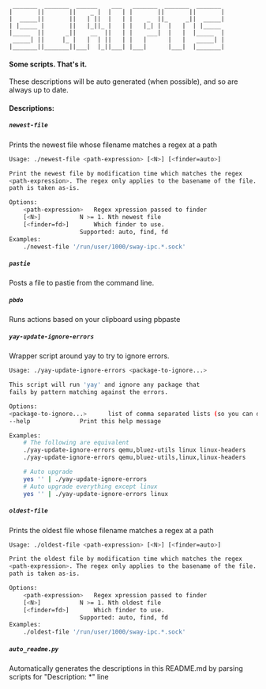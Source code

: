 ```
 _______  _______  ______    ___   _______  _______  _______
|       ||       ||    _ |  |   | |       ||       ||       |
|  _____||       ||   | ||  |   | |    _  ||_     _||  _____|
| |_____ |       ||   |_||_ |   | |   |_| |  |   |  | |_____
|_____  ||      _||    __  ||   | |    ___|  |   |  |_____  |
 _____| ||     |_ |   |  | ||   | |   |      |   |   _____| |
|_______||_______||___|  |_||___| |___|      |___|  |_______|
```
#### Some scripts. That's it.

These descriptions will be auto generated (when possible), and so are
always up to date.

#### Descriptions:
##### `newest-file`
Prints the newest file whose filename matches a regex at a path
```sh
Usage: ./newest-file <path-expression> [<N>] [<finder=auto>]

Print the newest file by modification time which matches the regex
<path-expression>. The regex only applies to the basename of the file. The
path is taken as-is.

Options:
	<path-expression> 	Regex xpression passed to finder
	[<N>] 			N >= 1. Nth newest file
	[<finder=fd>] 		Which finder to use.
				    Supported: auto, find, fd
Examples:
	./newest-file '/run/user/1000/sway-ipc.*.sock'

```

##### `pastie`
Posts a file to pastie from the command line.

##### `pbdo`
Runs actions based on your clipboard using pbpaste

##### `yay-update-ignore-errors`
Wrapper script around yay to try to ignore errors.
```sh
Usage: ./yay-update-ignore-errors <package-to-ignore...>

This script will run 'yay' and ignore any package that
fails by pattern matching against the errors.

Options:
<package-to-ignore...> 		list of comma separated lists (so you can do either)
--help 				Print this help message

Examples:
	# The following are equivalent
	./yay-update-ignore-errors qemu,bluez-utils linux linux-headers
	./yay-update-ignore-errors qemu,bluez-utils,linux,linux-headers

	# Auto upgrade
	yes '' | ./yay-update-ignore-errors
	# Auto upgrade everything except linux
	yes '' | ./yay-update-ignore-errors linux

```

##### `oldest-file`
Prints the oldest file whose filename matches a regex at a path
```sh
Usage: ./oldest-file <path-expression> [<N>] [<finder=auto>]

Print the oldest file by modification time which matches the regex
<path-expression>. The regex only applies to the basename of the file. The
path is taken as-is.

Options:
	<path-expression> 	Regex xpression passed to finder
	[<N>] 			N >= 1. Nth oldest file
	[<finder=fd>] 		Which finder to use.
				    Supported: auto, find, fd
Examples:
	./oldest-file '/run/user/1000/sway-ipc.*.sock'

```

##### `auto_readme.py`
Automatically generates the descriptions in this README.md by parsing scripts for "Description: *" line

